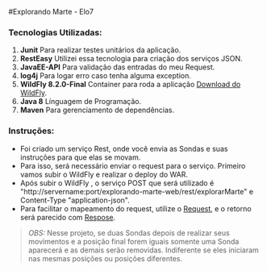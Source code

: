 #Explorando Marte - Elo7

### Tecnologias Utilizadas:
1. **Junit** Para realizar testes unitários da aplicação.
2. **RestEasy** Utilizei essa tecnologia para criação dos serviços JSON.
3. **JavaEE-API** Para validação das entradas do meu Request.
4. **log4j** Para logar erro caso tenha alguma exception.
5. **WildFly 8.2.0-Final** Container para roda a aplicação [Download do WildFly]( http://download.jboss.org/wildfly/8.2.0.Final/wildfly-8.2.0.Final.zip).
6. **Java 8** Línguagem de Programação.
7. **Maven** Para gerenciamento de dependências.

### Instruções:

* Foi criado um serviço Rest, onde você envia as Sondas e suas instruções para que elas se movam.
* Para isso, será necessário enviar o request para o serviço. Primeiro vamos subir o WildFly e realizar o deploy do WAR.
* Após subir o WildFly , o serviço POST que será utilizado é "http://servername:port/explorando-marte-web/rest/explorarMarte" e Content-Type "application-json". 
* Para facilitar o mapeamento do request, utilize o [Request](https://github.com/eltonsimor/explorando-marte/blob/master/request.json), e o retorno será parecido com [Respose](https://github.com/eltonsimor/explorando-marte/blob/master/response.json).

>_OBS:_ Nesse projeto, se duas Sondas depois de realizar seus movimentos e a posição final forem iguais somente uma Sonda aparecerá e as demais serão removidas. Indiferente se eles iniciaram nas mesmas posições ou posições diferentes.




